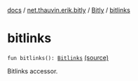 [docs](../../index.md) / [net.thauvin.erik.bitly](../index.md) / [Bitly](index.md) / [bitlinks](./bitlinks.md)

# bitlinks

`fun bitlinks(): `[`Bitlinks`](../-bitlinks/index.md) [(source)](https://github.com/ethauvin/bitly-shorten/tree/master/src/main/kotlin/net/thauvin/erik/bitly/Bitly.kt#L106)

Bitlinks accessor.

